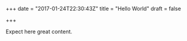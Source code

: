 +++
date = "2017-01-24T22:30:43Z"
title = "Hello World"
draft = false

+++

Expect here great content.
